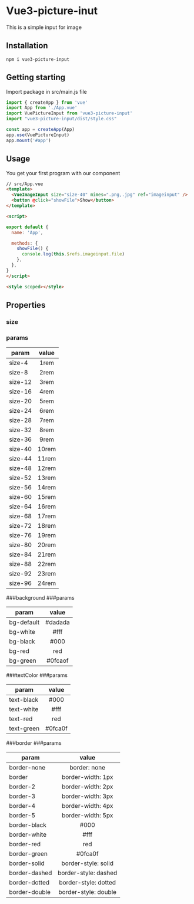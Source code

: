 # Vue3-picture-inut

This is a simple input for image

## Installation 

```npm i vue3-picture-input ```

## Getting starting 

Import package in src/main.js file

```javascript
import { createApp } from 'vue'
import App from './App.vue'
import VuePictureInput from 'vue3-picture-input'
import "vue3-picture-input/dist/style.css"

const app = createApp(App)
app.use(VuePictureInput)
app.mount('#app')
```

## Usage
You get your first program with our component
```html
// src/App.vue
<template>
  <VueImageInput size="size-40" mimes=".png,.jpg" ref="imageinput" />
  <button @click="showFile">Show</button>
</template>

<script>

export default {
  name: 'App',

  methods: {
    showFile() {
      console.log(this.$refs.imageinput.file)
    },
  },
}
</script>

<style scoped></style>
```

## Properties



### size
### params

| param       | value   | 
| ----------- |:-------:| 
| size-4      | 1rem    | 
| size-8      | 2rem    | 
| size-12     | 3rem    | 
| size-16     | 4rem    | 
| size-20     | 5rem    | 
| size-24     | 6rem    | 
| size-28     | 7rem    | 
| size-32     | 8rem    | 
| size-36     | 9rem    | 
| size-40     | 10rem   | 
| size-44     | 11rem   | 
| size-48     | 12rem   | 
| size-52     | 13rem   | 
| size-56     | 14rem   | 
| size-60     | 15rem   | 
| size-64     | 16rem   | 
| size-68     | 17rem   | 
| size-72     | 18rem   | 
| size-76     | 19rem   | 
| size-80     | 20rem   | 
| size-84     | 21rem   | 
| size-88     | 22rem   | 
| size-92     | 23rem   | 
| size-96     | 24rem   | 


###background
###params

| param       | value   | 
| ----------- |:-------:| 
| bg-default  | #dadada | 
| bg-white    | #fff    | 
| bg-black    | #000    | 
| bg-red      | red     | 
| bg-green    | #0fcaof | 


###textColor
###params

| param       | value   | 
| ----------- |:-------:| 
| text-black  | #000    | 
| text-white  | #fff    | 
| text-red    | red     | 
| text-green  | #0fca0f | 


###border
###params

| param         | value                | 
| ------------- |:--------------------:| 
| border-none   | border: none         |
| border        | border-width: 1px    |
| border-2      | border-width: 2px    |
| border-3      | border-width: 3px    |
| border-4      | border-width: 4px    |
| border-5      | border-width: 5px    |
| border-black  | #000                 |
| border-white  | #fff                 |
| border-red    | red                  |
| border-green  | #0fca0f              |
| border-solid  | border-style: solid  |
| border-dashed | border-style: dashed |
| border-dotted | border-style: dotted |
| border-double | border-style: double |


